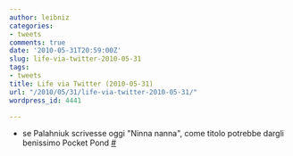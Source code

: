 ```yaml
---
author: leibniz
categories:
- tweets
comments: true
date: '2010-05-31T20:59:00Z'
slug: life-via-twitter-2010-05-31
tags:
- tweets
title: Life via Twitter (2010-05-31)
url: "/2010/05/31/life-via-twitter-2010-05-31/"
wordpress_id: 4441

---
```

* se Palahniuk scrivesse oggi "Ninna nanna", come titolo potrebbe dargli benissimo Pocket Pond [#](https://twitter.com/leibniz/statuses/15127975203)


